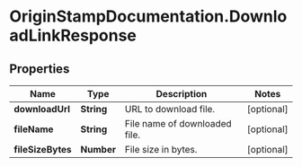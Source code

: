 # OriginStampDocumentation.DownloadLinkResponse

## Properties
Name | Type | Description | Notes
------------ | ------------- | ------------- | -------------
**downloadUrl** | **String** | URL to download file. | [optional] 
**fileName** | **String** | File name of downloaded file. | [optional] 
**fileSizeBytes** | **Number** | File size in bytes. | [optional] 


